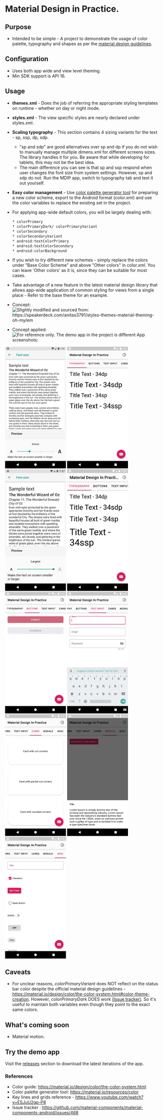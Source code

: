 # Material Design in Practice.

## Purpose
- Intended to be simple - A project to demonstrate the usage of color palette, typography and shapes as per the [material design guidelines](https://material.io/design/introduction "material design guidelines").

## Configuration
- Uses both app wide and view level theming.
- Min SDK support is API 16.

## Usage
- **themes.xml** - Does the job of referring the appropriate styling templates on runtime - whether on day or night mode.

- **styles.xml** - The view specific styles are nearly declared under styles.xml.

- **Scaling typography** - This section contains 4 sizing variants for the text - sp, ssp, dp, sdp.
	- "sp and sdp" are good alternatives over sp and dp if you do not wish to manually manage multiple dimens.xml for different screens sizes. The library handles it for you. Be aware that while developing for tablets, this may not be the best idea.
	- The main difference you can see is that sp and ssp respond when user changes the font size from system settings. However, sp and sdp do not. Run the MDIP app, switch to typography tab and test it out yourself.

- **Easy color management** - Use [color palette generator tool](https://material.io/resources/color "generator tool") for preparing a new color scheme, export to the Android format (color.xml) and use the color variables to replace the existing set in the project.
- 	For applying app-wide default colors, you will be largely dealing with:

		* colorPrimary
		* colorPrimaryDark/ colorPrimaryVariant
		* colorSecondary
		* colorSecondaryVariant
		* android:textColorPrimary
		* android:textColorSecondary
		* android:colorBackground

- If you wish to try different new schemes - simply replace the colors under "Base Color Scheme" and above "Other colors" in color.xml. You can leave 'Other colors' as it is, since they can be suitable for most cases.
- Take advantage of a new feature in the latest material design library that allows app-wide application of common styling for views from a single place - Refer to the base theme for an example.
- Concept: <img src="/screens/concept.png" alt="Slightly modified and sourced from: https://speakerdeck.com/anitas3791/styles-themes-material-theming-oh-my/em" width="200" />
- Concept applied: <img src="/screens/concept.png" alt="For reference only. The demo app in the project is different" width="200" />
App screenshots:
<p float="left">
  <img src="/screens/1.png" alt="Default font scaling" width="200" />
  <img src="/screens/2.png" alt="Typogtraphy with default font scaling" width="200" />
  <img src="/screens/3.png" alt="Increased font scaling" width="200" />
  <img src="/screens/4.png" alt="Typography with increased font scaling" width="200" />
  <img src="/screens/5.png" alt="Material Buttons" width="200" />
  <img src="/screens/6.png" alt="Material Text Input Layouts" width="200" />
  <img src="/screens/7.png" alt="Material Cards" width="200" />
  <img src="/screens/8.png" alt="Material Bottom Sheet" width="200" />
  <img src="/screens/9.png" alt="Miscellaneous widgets" width="200" />
</p>


## Caveats
- For unclear reasons, *colorPrimaryVariant* does NOT reflect on the status bar color despite the official material design guidelines - https://material.io/design/color/the-color-system.html#color-theme-creation. However, *colorPrimaryDark* DOES work [(Issue tracker)](https://github.com/material-components/material-components-android/issues/468 "(Issue tracker)").
 So it's useful to maintain both variables even though they point to the exact same colors.

## What's coming soon
- Material motion.

## Try the demo app

Visit the [releases](https://github.com/sabergeek/android-material-design-in-practice/releases "releases") section to download the latest iterations of the app.

### References
- Color guide: https://material.io/design/color/the-color-system.html
- Color palette generator tool: https://material.io/resources/color
- Key lines and grids reference - https://www.youtube.com/watch?v=ESJuU2gp-P8
- Issue tracker : https://github.com/material-components/material-components-android/issues/468